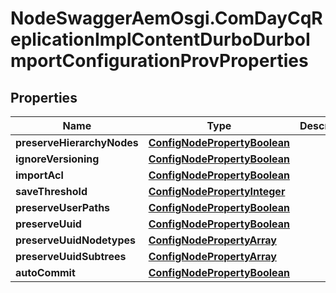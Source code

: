 # NodeSwaggerAemOsgi.ComDayCqReplicationImplContentDurboDurboImportConfigurationProvProperties

## Properties
Name | Type | Description | Notes
------------ | ------------- | ------------- | -------------
**preserveHierarchyNodes** | [**ConfigNodePropertyBoolean**](ConfigNodePropertyBoolean.md) |  | [optional] 
**ignoreVersioning** | [**ConfigNodePropertyBoolean**](ConfigNodePropertyBoolean.md) |  | [optional] 
**importAcl** | [**ConfigNodePropertyBoolean**](ConfigNodePropertyBoolean.md) |  | [optional] 
**saveThreshold** | [**ConfigNodePropertyInteger**](ConfigNodePropertyInteger.md) |  | [optional] 
**preserveUserPaths** | [**ConfigNodePropertyBoolean**](ConfigNodePropertyBoolean.md) |  | [optional] 
**preserveUuid** | [**ConfigNodePropertyBoolean**](ConfigNodePropertyBoolean.md) |  | [optional] 
**preserveUuidNodetypes** | [**ConfigNodePropertyArray**](ConfigNodePropertyArray.md) |  | [optional] 
**preserveUuidSubtrees** | [**ConfigNodePropertyArray**](ConfigNodePropertyArray.md) |  | [optional] 
**autoCommit** | [**ConfigNodePropertyBoolean**](ConfigNodePropertyBoolean.md) |  | [optional] 


